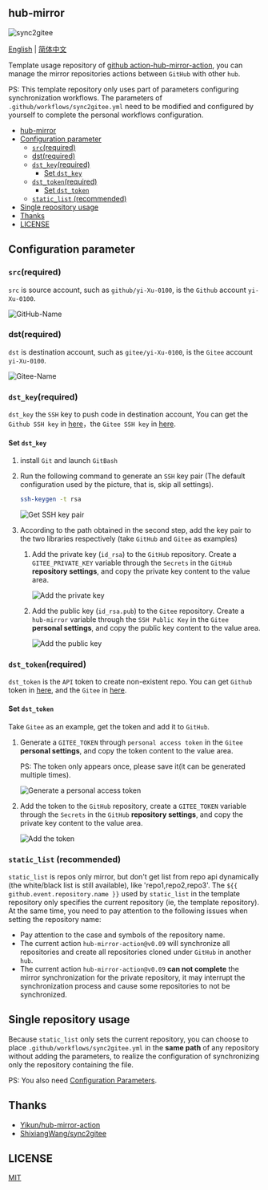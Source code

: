 ## hub-mirror

![sync2gitee](https://github.com/yi-Xu-0100/hub-mirror/workflows/sync2gitee/badge.svg)

[English](./README_EN.md) | [简体中文](./README.md)

Template usage repository of [github action-hub-mirror-action](https://github.com/Yikun/hub-mirror-action), you can manage the mirror repositories actions between `GitHub` with other `hub`.

PS: This template repository only uses part of parameters configuring synchronization workflows. The parameters of `.github/workflows/sync2gitee.yml` need to be modified and configured by yourself to complete the personal workflows configuration.

- [hub-mirror](#hub-mirror)
- [Configuration parameter](#configuration-parameter)
  - [`src`(required)](#srcrequired)
  - [dst(required)](#dstrequired)
  - [`dst_key`(required)](#dst_keyrequired)
    - [Set `dst_key`](#set-dst_key)
  - [`dst_token`(required)](#dst_tokenrequired)
    - [Set `dst_token`](#set-dst_token)
  - [`static_list` (recommended)](#static_list-recommended)
- [Single repository usage](#single-repository-usage)
- [Thanks](#thanks)
- [LICENSE](#license)

## Configuration parameter

### `src`(required)

`src` is source account, such as `github/yi-Xu-0100`, is the `Github` account `yi-Xu-0100`.

![GitHub-Name](./static/github_name.png)

### dst(required)

`dst` is destination account, such as `gitee/yi-Xu-0100`, is the `Gitee` account `yi-Xu-0100`.

![Gitee-Name](./static/gitee_name.png)

### `dst_key`(required)

`dst_key` the `SSH` key to push code in destination account, You can get the `Github SSH key` in [here](https://github.com/settings/keys)，the `Gitee SSH key` in [here](https://gitee.com/profile/sshkeys).

#### Set `dst_key`

1. install `Git` and launch `GitBash`
2. Run the following command to generate an `SSH` key pair (The default configuration used by the picture, that is, skip all settings).

    ``` sh
    ssh-keygen -t rsa
    ```

    ![Get SSH key pair](./static/rsa_gen.png)

3. According to the path obtained in the second step, add the key pair to the two libraries respectively (take `GitHub` and `Gitee` as examples)
    1. Add the private key (`id_rsa`) to the `GitHub` repository. Create a `GITEE_PRIVATE_KEY` variable through the `Secrets` in the `GitHub` **repository settings**, and copy the private key content to the value area.

        ![Add the private key](./static/add_secret_key.png)

    2. Add the public key (`id_rsa.pub`) to the `Gitee` repository. Create a `hub-mirror` variable through the `SSH Public Key` in the `Gitee` **personal settings**, and copy the public key content to the value area.

        ![Add the public key](./static/add_pub_key.png)

### `dst_token`(required)

`dst_token` is the `API` token to create non-existent repo. You can get `Github` token in [here](https://github.com/settings/tokens), and the `Gitee` in [here](https://gitee.com/profile/personal_access_tokens).

#### Set `dst_token`

Take `Gitee` as an example, get the token and add it to `GitHub`.

1. Generate a `GITEE_TOKEN` through `personal access token` in the `Gitee` **personal settings**, and copy the token content to the value area.

   PS: The token only appears once, please save it(it can be generated multiple times).

   ![Generate a personal access token](./static/secret_key.png)

2. Add the token to the `GitHub` repository, create a `GITEE_TOKEN` variable through the `Secrets` in the `GitHub` **repository settings**, and copy the private key content to the value area.

   ![Add the token](./static/secret_key_1.png)

### `static_list` (recommended)

`static_list`  is repos only mirror, but don't get list from repo api dynamically (the white/black list is still available), like 'repo1,repo2,repo3'. The `${{ github.event.repository.name }}` used by `static_list` in the template repository only specifies the current repository (ie, the template repository). At the same time, you need to pay attention to the following issues when setting the repository name:

- Pay attention to the case and symbols of the repository name.
- The current action `hub-mirror-action@v0.09` will synchronize all repositories and create all repositories cloned under `GitHub` in another `hub`.
- The current action `hub-mirror-action@v0.09` **can not complete** the mirror synchronization for the private repository, it may interrupt the synchronization process and cause some repositories to not be synchronized.

## Single repository usage

Because `static_list` only sets the current repository, you can choose to place `.github/workflows/sync2gitee.yml` in the **same path** of any repository without adding the parameters, to realize the configuration of synchronizing only the repository containing the file.

PS: You also need [Configuration Parameters](#configuration-parameter).

## Thanks

- [Yikun/hub-mirror-action](https://github.com/Yikun/hub-mirror-action)
- [ShixiangWang/sync2gitee](https://github.com/ShixiangWang/sync2gitee)

## LICENSE

[MIT](./LICENSE)
